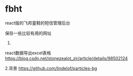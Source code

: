 # fbht
react版的飞邦童鞋的短信管理后台


保存一些比较有用的网址


1.
react数据导出excel表格
https://blog.csdn.net/stonezealot_zjr/article/details/98502124


2.背景
https://github.com/lindelof/particles-bg



